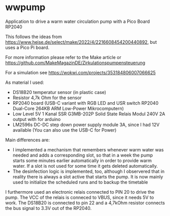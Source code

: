 # wwpump
Application to drive a warm water circulation pump with a Pico Board RP2040

This follows the ideas from https://www.heise.de/select/make/2022/4/2216608454200440892, but uses a Pico Pi board.

For more information please refer to the Make article or https://github.com/MakeMagazinDE/Zirkulationspumpensteuerung

For a simulation see https://wokwi.com/projects/353184806007066625

As material I used:
* DS18B20 temperatur sensor (in plastic case)
* Resistor 4,7k Ohm for the sensor
* RP2040 board (USB-C variant with RGB LED and USR switch RP2040 Dual-Core 264KB ARM Low-Power Mikrocomputern)
* Low Level 5V 1 Kanal SSR G3MB-202P Solid State Relais Modul 240V 2A output with for arduino
* LM2596s DC-DC step down power supply module 3A, since I had 12V available (You can also use the USB-C for Power)

Main differences are:
* I implemented a mechanism that remembers whenever warm water was needed and adds a corresponding slot, so that in a week 
the pump starts some minutes earlier automatically in order to provide warm water. 
If a slot is not used for some time it gets deleted automatically.
* The desinfection logic is implemented, too, although I observered that in reality there is always a slot active that starts the pump. It is now mainly used to initialize the scheduled runs and to backup the timetable

I furthermore used an electronic relais connected to PIN 20 to drive the pump. The VCC of the relais is conneced to VBUS, since it needs 5V to work.
The DS18B20 is connected to pin 22 and a 4,7kOhm resistor connects the bus signal to 3.3V out of the RP2040.
